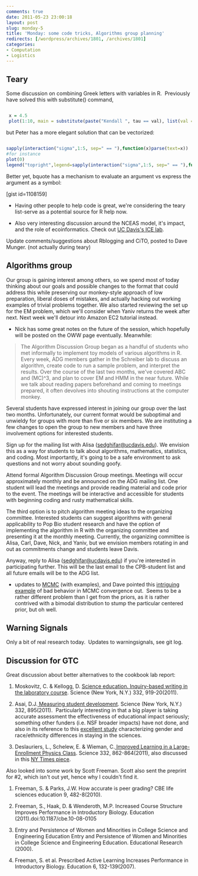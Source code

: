 ```yaml
---
comments: true
date: 2011-05-23 23:00:18
layout: post
slug: monday-5
title: 'Monday: some code tricks, Algorithms group planning'
redirects: [/wordpress/archives/1801, /archives/1801]
categories:
- Computation
- Logistics
---
```


## Teary


Some discussion on combining Greek letters with variables in R.  Previously have solved this with substitute() command,


```r

 x = 4.5
 plot(1:10, main = substitute(paste("Kendall ", tau == val), list(val = x[1])))

```


but Peter has a more elegant solution that can be vectorized:


```r

sapply(interaction("sigma",1:5, sep=" == "),function(x)parse(text=x))
#for instance
plot(0)
legend("topright",legend=sapply(interaction("sigma",1:5, sep=" == "),function(x)parse(text=x)),lty=2)

```


Better yet, bquote has a mechanism to evaluate an argument vs express the argument as a symbol:  

[gist id=1108159]








	
  * Having other people to help code is great, we're considering the teary list-serve as a potential source for R help now.

	
  * Also very interesting discussion around the NCEAS model, it's impact, and the role of ecoinformatics. Check out [UC Davis's ICE lab](http://ice.ucdavis.edu/).


Update comments/suggestions about Rblogging and CiTO, posted to Dave Munger. (not actually during teary)


## Algorithms group


Our group is gaining interest among others, so we spend most of today thinking about our goals and possible changes to the format that could address this while preserving our monkey-style approach of low preparation, liberal doses of mistakes, and actually hacking out working examples of trivial problems together. We also started reviewing the set up for the EM problem, which we'll consider when Yaniv returns the week after next. Next week we'll detour into Amazon EC2 tutorial instead.



	
  * Nick has some great notes on the future of the session, which hopefully will be posted on the OWW page eventually. Meanwhile:




> The Algorithm Discussion Group began as a handful of students who met informally to implement toy models of various algorithms in R. Every week, ADG members gather in the Schreiber lab to discuss an algorithm, create code to run a sample problem, and interpret the results. Over the course of the last two months, we've covered ABC and (MC)^3, and plan to cover EM and HMM in the near future. While we talk about reading papers beforehand and coming to meetings prepared, it often devolves into shouting instructions at the computer monkey.

Several students have expressed interest in joining our group over the last two months. Unfortunately, our current format would be suboptimal and unwieldy for groups with more than five or six members. We are instituting a few changes to open the group to new members and have three involvement options for interested students.

Sign up for the mailing list with Alisa ([sedghifar@ucdavis.edu](mailto:sedghifar@ucdavis.edu)). We envision this as a way for students to talk about algorithms, mathematics, statistics, and coding. Most importantly, it's going to be a safe environment to ask questions and not worry about sounding goofy.

Attend formal Algorithm Discussion Group meetings. Meetings will occur approximately monthly and be announced on the ADG mailing list. One student will lead the meetings and provide reading material and code prior to the event. The meetings will be interactive and accessible for students with beginning coding and rusty mathematical skills.

The third option is to pitch algorithm meeting ideas to the organizing committee. Interested students can suggest algorithms with general applicability to Pop Bio student research and have the option of implementing the algorithm in R with the organizing committee and presenting it at the monthly meeting. Currently, the organizing committee is Alisa, Carl, Dave, Nick, and Yaniv, but we envision members rotating in and out as commitments change and students leave Davis.

Anyway, reply to Alisa ([sedghifar@ucdavis.edu](mailto:sedghifar@ucdavis.edu)) if you're interested in participating further. This will be the last email to the CPB-student list and all future emails will be to the ADG list.





	
  * updates to [MCMC](http://www.carlboettiger.info/archives/1736) (with examples), and Dave pointed this [intriguing example](http://cscs.umich.edu/~crshalizi/weblog/606.html) of bad behavior in MCMC convergence out.  Seems to be a rather different problem than I get from the priors, as it is rather contrived with a bimodal distribution to stump the particular centered prior, but oh well.




## Warning Signals


Only a bit of real research today.  Updates to warningsignals, see git log.


## Discussion for GTC


Great discussion about better alternatives to the cookbook lab report:
1. Moskovitz, C. & Kellogg, D. [Science education. Inquiry-based writing in the laboratory course](http://dx.doi.org/10.1126/science.1200353). Science (New York, N.Y.) 332, 919-20(2011).

2. Asai, D.J.[ Measuring student development](http://dx.doi.org/10.1126/science.1207680). Science (New York, N.Y.) 332, 895(2011).  Particularly interesting in that a big player is taking accurate assessment the effectiveness of educational impact seriously; something other funders (i.e. NSF broader impacts) have not done, and also in its reference to this [excellent study](http://nces.ed.gov/pubsearch/pubsinfo.asp?pubid=2000601) characterizing gender and race/ethnicity differences in staying in the sciences.

3. Deslauriers, L., Schelew, E. & Wieman, C.[ Improved Learning in a Large-Enrollment Physics Class](http://dx.doi.org/10.1126/science.1201783). Science 332, 862-864(2011), also discussed in this [NY Times piece](http://www.nytimes.com/2011/05/13/science/13teach.html?_r=2).

Also looked into some work by Scott Freeman. Scott also sent the preprint for #2, which isn't out yet, hence why I couldn't find it.



	
  1. Freeman, S. & Parks, J.W. How accurate is peer grading? CBE life sciences education 9, 482-8(2010).

	
  2. Freeman, S., Haak, D. & Wenderoth, M.P. Increased Course Structure Improves Performance in Introductory Biology. Education (2011).doi:10.1187/cbe.10-08-0105

	
  3. Entry and Persistence of Women and Minorities in College Science and Engineering Education Entry and Persistence of Women and Minorities in College Science and Engineering Education. Educational Research (2000).

	
  4. Freeman, S. et al. Prescribed Active Learning Increases Performance in Introductory Biology. Education 6, 132-139(2007).


